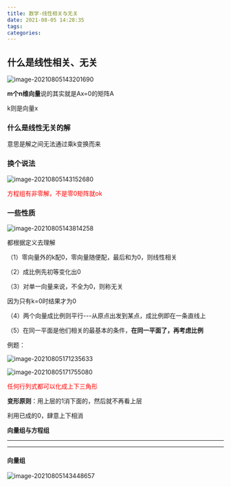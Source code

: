 ```yaml
---
title: 数学-线性相关与无关
date: 2021-08-05 14:28:35
tags:
categories:
---
```




## 什么是线性相关、无关

![image-20210805143201690](https://picgo-freejim.oss-cn-beijing.aliyuncs.com/to_upload/image-20210805143201690.png)

**m个n维向量**说的其实就是Ax=0的矩阵A

k则是向量x

### 什么是线性无关的解

意思是解之间无法通过乘k变换而来



### 换个说法

![image-20210805143152680](https://picgo-freejim.oss-cn-beijing.aliyuncs.com/to_upload/image-20210805143152680.png)



<font color=red>方程组有非零解，不是零0矩阵就ok</font>



### 一些性质

![image-20210805143814258](https://picgo-freejim.oss-cn-beijing.aliyuncs.com/to_upload/image-20210805143814258.png)

都根据定义去理解

（1）零向量外的k配0，零向量随便配，最后和为0，则线性相关

（2）成比例先初等变化出0

（3）对单一向量来说，不全为0，则称无关

因为只有k=0时结果才为0

（4）两个向量成比例则平行---从原点出发到某点，成比例即在一条直线上

（5）在同一平面是他们相关的最基本的条件，**在同一平面了，再考虑比例**



例题：

![image-20210805171235633](https://picgo-freejim.oss-cn-beijing.aliyuncs.com/to_upload/image-20210805171235633.png)

![image-20210805171755080](https://picgo-freejim.oss-cn-beijing.aliyuncs.com/to_upload/image-20210805171755080.png)

<font color=red>任何行列式都可以化成上下三角形</font>

**变形原则**：用上层的1消下面的，然后就不再看上层

利用已成的0，肆意上下相消

**向量组与方程组**

---







---

#### 向量组

![image-20210805143448657](https://picgo-freejim.oss-cn-beijing.aliyuncs.com/to_upload/image-20210805143448657.png)